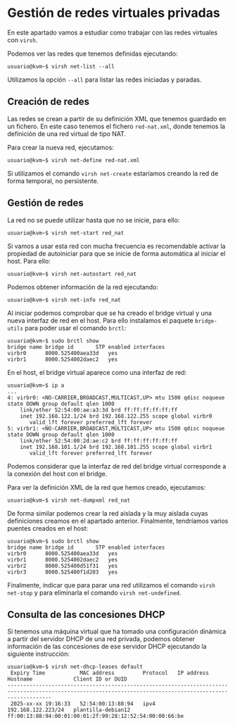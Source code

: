 # Gestión de redes virtuales privadas

En este apartado vamos  a estudiar como trabajar con las redes virtuales con `virsh`.

Podemos ver las redes que tenemos definidas ejecutando:

```
usuario@kvm~$ virsh net-list --all
```

Utilizamos la opción `--all` para listar las redes iniciadas y paradas.

## Creación de redes

Las redes se crean a partir de su definición XML que tenemos guardado en un fichero. En este caso tenemos el fichero `red-nat.xml`, donde tenemos la definición de una red virtual de tipo NAT.

Para crear la nueva red, ejecutamos:

```
usuario@kvm~$ virsh net-define red-nat.xml
```

Si utilizamos el comando `virsh net-create` estaríamos creando la red de forma temporal, no persistente.

## Gestión de redes

La red no se puede utilizar hasta que no se inicie, para ello:

```
usuario@kvm~$ virsh net-start red_nat
```

Si vamos a usar esta red con mucha frecuencia es recomendable activar la propiedad de autoiniciar para que se inicie de forma automática al iniciar el host. Para ello:

```
usuario@kvm~$ virsh net-autostart red_nat
```

Podemos obtener información de la red ejecutando:

```
usuario@kvm~$ virsh net-info red_nat
```

Al iniciar podemos comprobar que se ha creado el bridge virtual y una nueva interfaz de red en el host. Para ello instalamos el paquete `bridge-utils` para poder usar el comando `brctl`:

```
usuario@kvm~$ sudo brctl show
bridge name	bridge id		STP enabled	interfaces
virbr0		8000.525400aea33d	yes		
virbr1		8000.5254002daec2	yes	
```

En el host, el bridge virtual aparece como una interfaz de red:

```
usuario@kvm~$ ip a
...
4: virbr0: <NO-CARRIER,BROADCAST,MULTICAST,UP> mtu 1500 qdisc noqueue state DOWN group default qlen 1000
    link/ether 52:54:00:ae:a3:3d brd ff:ff:ff:ff:ff:ff
    inet 192.168.122.1/24 brd 192.168.122.255 scope global virbr0
       valid_lft forever preferred_lft forever
5: virbr1: <NO-CARRIER,BROADCAST,MULTICAST,UP> mtu 1500 qdisc noqueue state DOWN group default qlen 1000
    link/ether 52:54:00:2d:ae:c2 brd ff:ff:ff:ff:ff:ff
    inet 192.168.101.1/24 brd 192.168.101.255 scope global virbr1
       valid_lft forever preferred_lft forever
```

Podemos considerar que la interfaz de red del bridge virtual corresponde a la conexión del host con el bridge.

Para ver la definición XML de la red que hemos creado, ejecutamos:

```
usuario@kvm~$ virsh net-dumpxml red_nat
```

De forma similar podemos crear la red aislada y la muy aislada cuyas definiciones creamos en el apartado anterior. Finalmente, tendríamos varios puentes creados en el host:
```
usuario@kvm~$ sudo brctl show
bridge name	bridge id		STP enabled	interfaces
virbr0		8000.525400aea33d	yes		
virbr1		8000.5254002daec2	yes		
virbr2		8000.525400d51f31	yes
virbr3		8000.525400f1d203	yes
```

Finalmente, indicar que para parar una red utilizamos el comando `virsh net-stop` y para eliminarla el comando `virsh net-undefined`.

## Consulta de las concesiones DHCP

Si tenemos una máquina virtual que ha tomado una configuración dinámica a partir del servidor DHCP de una red privada, podemos obtener información de las concesiones de ese servidor DHCP ejecutando la siguiente instrucción:

```
usuario@kvm~$ virsh net-dhcp-leases default
 Expiry Time           MAC address         Protocol   IP address           Hostname             Client ID or DUID
----------------------------------------------------------------------------------------------------------------------------------------------------------
 2025-xx-xx 19:16:33   52:54:00:13:88:94   ipv4       192.168.122.223/24   plantilla-debian12   ff:00:13:88:94:00:01:00:01:2f:99:28:12:52:54:00:00:66:be
```

